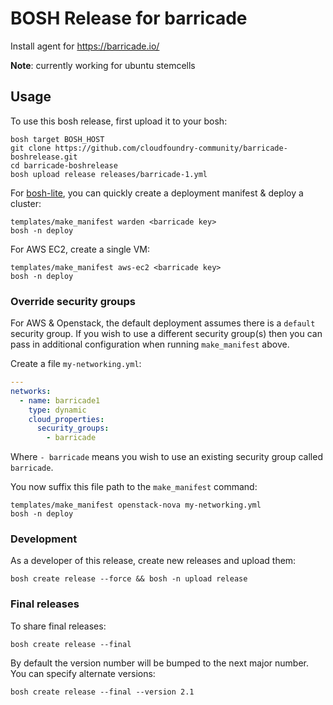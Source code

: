 # BOSH Release for barricade

Install agent for https://barricade.io/

**Note**: currently working for ubuntu stemcells

## Usage

To use this bosh release, first upload it to your bosh:

```
bosh target BOSH_HOST
git clone https://github.com/cloudfoundry-community/barricade-boshrelease.git
cd barricade-boshrelease
bosh upload release releases/barricade-1.yml
```

For [bosh-lite](https://github.com/cloudfoundry/bosh-lite), you can quickly create a deployment manifest & deploy a cluster:

```
templates/make_manifest warden <barricade key>
bosh -n deploy
```

For AWS EC2, create a single VM:

```
templates/make_manifest aws-ec2 <barricade key>
bosh -n deploy
```

### Override security groups

For AWS & Openstack, the default deployment assumes there is a `default` security group. If you wish to use a different security group(s) then you can pass in additional configuration when running `make_manifest` above.

Create a file `my-networking.yml`:

``` yaml
---
networks:
  - name: barricade1
    type: dynamic
    cloud_properties:
      security_groups:
        - barricade
```

Where `- barricade` means you wish to use an existing security group called `barricade`.

You now suffix this file path to the `make_manifest` command:

```
templates/make_manifest openstack-nova my-networking.yml
bosh -n deploy
```

### Development

As a developer of this release, create new releases and upload them:

```
bosh create release --force && bosh -n upload release
```

### Final releases

To share final releases:

```
bosh create release --final
```

By default the version number will be bumped to the next major number. You can specify alternate versions:


```
bosh create release --final --version 2.1
```

